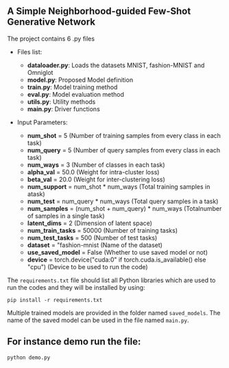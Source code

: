 ## A Simple Neighborhood-guided Few-Shot Generative Network

The project contains 6 .py files

* Files list:
  * __dataloader.py__: Loads the datasets MNIST, fashion-MNIST and Omniglot
  * __model.py__: Proposed Model definition
  * __train.py__: Model training method
  * __eval.py__: Model evaluation method
  * __utils.py__: Utility methods
  * __main.py__: Driver functions 

* Input Parameters:
  * __num_shot__ = 5  (Number of training samples from every class in each task)
  * __num_query__ = 5 (Number of query samples from every class in each task)  
  * __num_ways__ = 3  (Number of classes in each task)
  * __alpha_val__ = 50.0 (Weight for intra-cluster loss)
  * __beta_val__ = 20.0 (Weight for inter-clustering loss) 
  * __num_support__ = num_shot * num_ways (Total training samples in atask)
  * __num_test__ = num_query * num_ways (Total query samples in a task)
  * __num_samples__ = (num_shot + num_query) * num_ways (Totalnumber of samples in a single task)
  * __latent_dims__ = 2 (Dimension of latent space)
  * __num_train_tasks__ = 50000 (Number of training tasks)
  * __num_test_tasks__ = 500 (Number of test tasks)
  * __dataset__ = "fashion-mnist (Name of the dataset)
  * __use_saved_model__ = False (Whether to use saved model or not)
  * __device__ = torch.device("cuda:0" if torch.cuda.is_available() else "cpu") (Device to be used to run the code)

The `requirements.txt` file should list all Python libraries which are used to run the codes and they will be installed by using:

```
pip install -r requirements.txt
```
Multiple trained models are provided in the folder named `saved_models`. The name of the saved model can be used in the file named `main.py`.
## For instance demo run the file:

```
python demo.py
```
